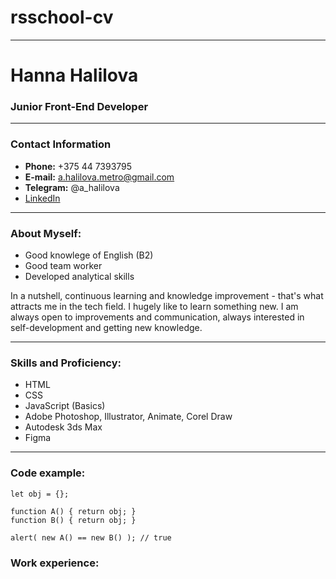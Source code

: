 # rsschool-cv
-----------------
# Hanna Halilova
### Junior Front-End Developer
-----------------
### Contact Information
* __Phone:__ +375 44 7393795
* __E-mail:__ a.halilova.metro@gmail.com
* __Telegram:__ @a_halilova
* [LinkedIn](https://www.linkedin.com/in/ann-halilova-ba4116224/ "Link to LinkedIn")
-----------------
### About Myself:
* Good knowlege of English (B2)
* Good team worker
* Developed analytical skills


In a nutshell, continuous learning and knowledge improvement - that's what attracts me in the tech field.
I hugely like to learn something new. I am always open to improvements and communication, always interested in self-development and getting new knowledge.


----------------
### Skills and Proficiency:
* HTML
* CSS
* JavaScript (Basics)
* Adobe Photoshop, Illustrator, Animate, Corel Draw
* Autodesk 3ds Max
* Figma
----------------

### Code example:
```
let obj = {};

function A() { return obj; }
function B() { return obj; }

alert( new A() == new B() ); // true

```
### Work experience:


